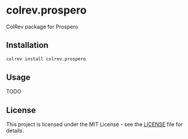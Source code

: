 # colrev.prospero

ColRev package for Prospero

## Installation

```bash
colrev install colrev.prospero
```

## Usage

TODO

## License

This project is licensed under the MIT License - see the [LICENSE](LICENSE) file for details.